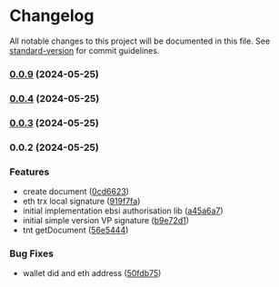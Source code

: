 # Changelog

All notable changes to this project will be documented in this file. See [standard-version](https://github.com/conventional-changelog/standard-version) for commit guidelines.

### [0.0.9](https://github.com/trace4eu/ebsi-services-wrapper/compare/v0.0.10...v0.0.9) (2024-05-25)

### [0.0.4](https://github.com/trace4eu/ebsi-services-wrapper/compare/v0.0.10...v0.0.4) (2024-05-25)

### [0.0.3](https://github.com/trace4eu/ebsi-services-wrapper/compare/v0.0.6...v0.0.3) (2024-05-25)

### 0.0.2 (2024-05-25)


### Features

* create document ([0cd6623](https://github.com/trace4eu/ebsi-services-wrapper/commit/0cd66232941f9ac80f6ed8964e7a1491e2046622))
* eth trx local signature ([919f7fa](https://github.com/trace4eu/ebsi-services-wrapper/commit/919f7fa3d230a7dc427bc64d20bda63e6a7cf97f))
* initial implementation ebsi authorisation lib ([a45a6a7](https://github.com/trace4eu/ebsi-services-wrapper/commit/a45a6a72ed0e8a810155fe727e7e3734359dcc36))
* initial simple version VP signature ([b9e72d1](https://github.com/trace4eu/ebsi-services-wrapper/commit/b9e72d1849a26cd21d21799ac5d54b3d09e553bd))
* tnt getDocument ([56e5444](https://github.com/trace4eu/ebsi-services-wrapper/commit/56e544444443a6677e999074497f849d5e459997))


### Bug Fixes

* wallet did and eth address ([50fdb75](https://github.com/trace4eu/ebsi-services-wrapper/commit/50fdb75c89b81feeffae30f7508a58795c48f0fd))
